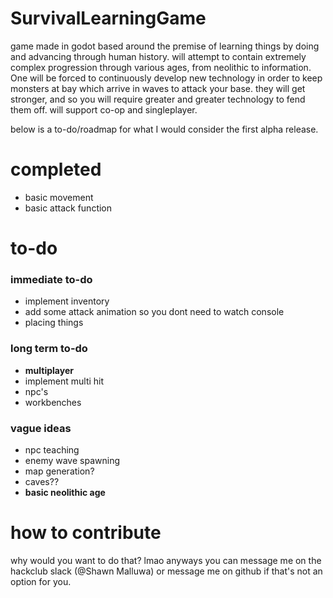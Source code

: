 # SurvivalLearningGame
game made in godot based around the premise of learning things by doing and advancing through human history. will attempt to contain extremely complex progression through various ages, from neolithic to information. One will be forced to
continuously develop new technology in order to keep monsters at bay which arrive in waves to attack your base. they will get stronger, and so you will require greater and greater technology to fend them off. will support co-op and singleplayer.

below is a to-do/roadmap for what I would consider the first alpha release.  

# completed
- basic movement
- basic attack function

# to-do
### immediate to-do
- implement inventory
- add some attack animation so you dont need to watch console
- placing things
### long term to-do
- **multiplayer**
- implement multi hit
- npc's
- workbenches

### vague ideas
- npc teaching
- enemy wave spawning
- map generation?
- caves??
- **basic neolithic age**

# how to contribute
why would you want to do that? lmao anyways you can message me on the hackclub slack (@Shawn Malluwa) or message me on github if that's not an option for you. 
